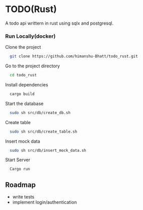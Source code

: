 
# TODO(Rust)

 A todo api writtern in rust using sqlx and postgresql.
 


### Run Locally(docker)

Clone the project

```bash
  git clone https://github.com/himanshu-Bhatt/todo_rust.git
```

Go to the project directory

```bash
  cd todo_rust
```

Install dependencies

```bash
  cargo build
```

Start the database

```bash
  sudo sh src/db/create_db.sh
```
Create table

```bash
  sudo sh src/db/create_table.sh
```

Insert mock data

```bash
  sudo sh src/db/insert_mock_data.sh
```
Start Server

```bash
  Cargo run
```

## Roadmap

- write tests
- implement login/authentication